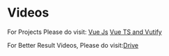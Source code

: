 # Videos
For Projects Please do visit: 
[Vue Js](https://github.com/abdullah4a/practiceapp)
[Vue TS and Vutify](https://github.com/abdullah4a/vuetify-with-router)







For Better Result Videos, Please do visit:[Drive](https://drive.google.com/drive/folders/1mig6EAJSCbvSAt4mhgs4ZjVqX8_mRMfe?usp=sharing)
